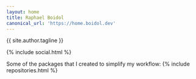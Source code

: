 ```yaml
---
layout: home
title: Raphael Boidol
canonical_url: 'https://home.boidol.dev'
---
```


{{ site.author.tagline }}

{% include social.html %}

Some of the packages that I created to simplify my workflow:
{% include repositories.html %}
